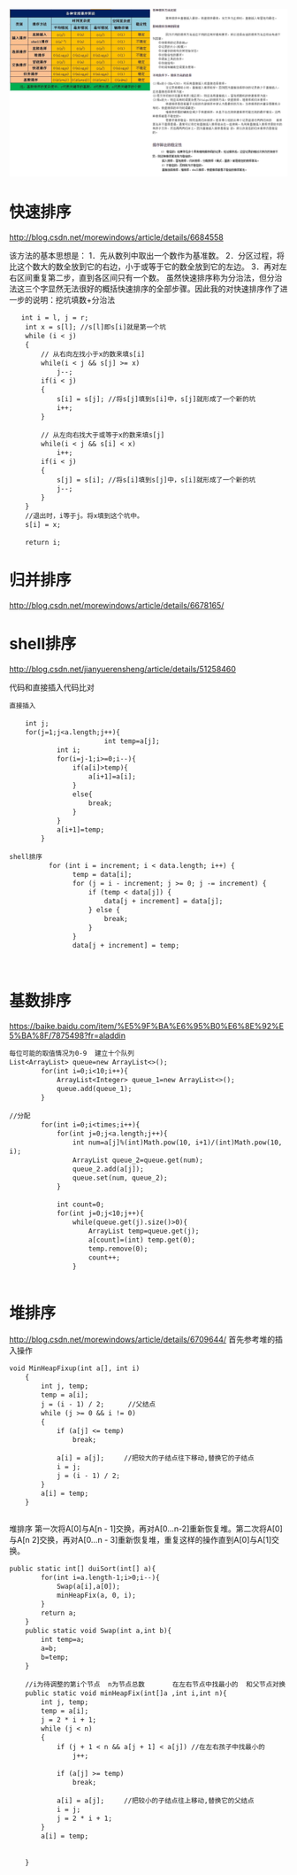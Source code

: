 ![](排序.png)
# 快速排序
http://blog.csdn.net/morewindows/article/details/6684558

该方法的基本思想是：
1．先从数列中取出一个数作为基准数。
2．分区过程，将比这个数大的数全放到它的右边，小于或等于它的数全放到它的左边。
3．再对左右区间重复第二步，直到各区间只有一个数。
虽然快速排序称为分治法，但分治法这三个字显然无法很好的概括快速排序的全部步骤。因此我的对快速排序作了进一步的说明：挖坑填数+分治法
```
   int i = l, j = r;  
    int x = s[l]; //s[l]即s[i]就是第一个坑  
    while (i < j)  
    {  
        // 从右向左找小于x的数来填s[i]  
        while(i < j && s[j] >= x)   
            j--;    
        if(i < j)   
        {  
            s[i] = s[j]; //将s[j]填到s[i]中，s[j]就形成了一个新的坑  
            i++;  
        }  
  
        // 从左向右找大于或等于x的数来填s[j]  
        while(i < j && s[i] < x)  
            i++;    
        if(i < j)   
        {  
            s[j] = s[i]; //将s[i]填到s[j]中，s[i]就形成了一个新的坑  
            j--;  
        }  
    }  
    //退出时，i等于j。将x填到这个坑中。  
    s[i] = x;  
  
    return i; 
```
# 归并排序
http://blog.csdn.net/morewindows/article/details/6678165/

# shell排序
http://blog.csdn.net/jianyuerensheng/article/details/51258460

代码和直接插入代码比对
```
直接插入

	int j;
	for(j=1;j<a.length;j++){
                        int temp=a[j];
			int i;
			for(i=j-1;i>=0;i--){
				if(a[i]>temp){
					a[i+1]=a[i];
				}
				else{
					break;
				}
			}
			a[i+1]=temp;
		}

shell排序
          for (int i = increment; i < data.length; i++) {
                temp = data[i];
                for (j = i - increment; j >= 0; j -= increment) {
                    if (temp < data[j]) {
                        data[j + increment] = data[j];
                    } else {
                        break;
                    }
                }
                data[j + increment] = temp;



```
# 基数排序
https://baike.baidu.com/item/%E5%9F%BA%E6%95%B0%E6%8E%92%E5%BA%8F/7875498?fr=aladdin
```
每位可能的取值情况为0-9  建立十个队列
List<ArrayList> queue=new ArrayList<>();
		for(int i=0;i<10;i++){
			ArrayList<Integer> queue_1=new ArrayList<>();
			queue.add(queue_1);
		}

//分配
		for(int i=0;i<times;i++){
			for(int j=0;j<a.length;j++){
				int num=a[j]%(int)Math.pow(10, i+1)/(int)Math.pow(10, i);
				ArrayList queue_2=queue.get(num);
				queue_2.add(a[j]);
				queue.set(num, queue_2);
			}
			
			int count=0;
			for(int j=0;j<10;j++){
				while(queue.get(j).size()>0){
					ArrayList temp=queue.get(j);
					a[count]=(int) temp.get(0);
					temp.remove(0);
					count++;
				}
				
```
# 堆排序
http://blog.csdn.net/morewindows/article/details/6709644/
首先参考堆的插入操作
```
void MinHeapFixup(int a[], int i)  
	{  
	    int j, temp;  
	    temp = a[i];  
	    j = (i - 1) / 2;      //父结点  
	    while (j >= 0 && i != 0)  
	    {  
	        if (a[j] <= temp)  
	            break;  
	          
	        a[i] = a[j];     //把较大的子结点往下移动,替换它的子结点  
	        i = j;  
	        j = (i - 1) / 2;  
	    }  
	    a[i] = temp;  
	}  


```
堆排序
第一次将A[0]与A[n - 1]交换，再对A[0…n-2]重新恢复堆。第二次将A[0]与A[n  2]交换，再对A[0…n - 3]重新恢复堆，重复这样的操作直到A[0]与A[1]交换。
```
public static int[] duiSort(int[] a){
		for(int i=a.length-1;i>0;i--){
			Swap(a[i],a[0]);
			minHeapFix(a, 0, i);
		}
		return a;
	}
	public static void Swap(int a,int b){
		int temp=a;
		a=b;
		b=temp;
	}
	
	//i为待调整的第i个节点  n为节点总数       在左右节点中找最小的  和父节点对换
	public static void minHeapFix(int[]a ,int i,int n){
		int j, temp;  
	    temp = a[i];  
	    j = 2 * i + 1;  
	    while (j < n)  
	    {  
	        if (j + 1 < n && a[j + 1] < a[j]) //在左右孩子中找最小的  
	            j++;  
	  
	        if (a[j] >= temp)  
	            break;  
	  
	        a[i] = a[j];     //把较小的子结点往上移动,替换它的父结点  
	        i = j;  
	        j = 2 * i + 1;  
	    }  
	    a[i] = temp;  
		
		
	}


```
